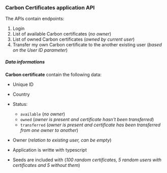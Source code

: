  
### Carbon Certificates application API

The APIs contain endpoints:

1. Login
2. List of available Carbon certificates (_no owner_)
3. List of owned Carbon certificates (_owned by current user_)
4. Transfer my own Carbon certificate to the another existing user (_based on the User ID parameter_)

##### Data informations

**Carbon certificate**  contain the following data:

- Unique ID
- Country
- Status:
  - `available` (_no owner_)
  - `owned` (_owner is present and certificate hasn't been transferred_)
  - `transferred` (_owner is present and certificate has been transferred from one owner to another_)
- Owner (_relation to existing user, can be empty_)
 
- Application  is writte with typescript  
- Seeds are included with (_100 random certificates, 5 random users with certificates and 5 without them_)  
